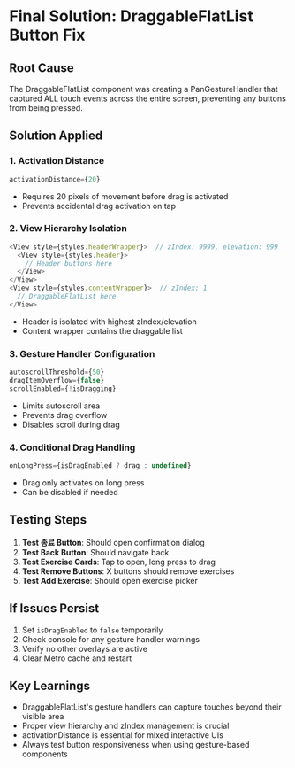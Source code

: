 # Final Solution: DraggableFlatList Button Fix

## Root Cause
The DraggableFlatList component was creating a PanGestureHandler that captured ALL touch events across the entire screen, preventing any buttons from being pressed.

## Solution Applied

### 1. **Activation Distance**
```javascript
activationDistance={20}
```
- Requires 20 pixels of movement before drag is activated
- Prevents accidental drag activation on tap

### 2. **View Hierarchy Isolation**
```javascript
<View style={styles.headerWrapper}>  // zIndex: 9999, elevation: 999
  <View style={styles.header}>
    // Header buttons here
  </View>
</View>
<View style={styles.contentWrapper}>  // zIndex: 1
  // DraggableFlatList here
</View>
```
- Header is isolated with highest zIndex/elevation
- Content wrapper contains the draggable list

### 3. **Gesture Handler Configuration**
```javascript
autoscrollThreshold={50}
dragItemOverflow={false}
scrollEnabled={!isDragging}
```
- Limits autoscroll area
- Prevents drag overflow
- Disables scroll during drag

### 4. **Conditional Drag Handling**
```javascript
onLongPress={isDragEnabled ? drag : undefined}
```
- Drag only activates on long press
- Can be disabled if needed

## Testing Steps

1. **Test 종료 Button**: Should open confirmation dialog
2. **Test Back Button**: Should navigate back
3. **Test Exercise Cards**: Tap to open, long press to drag
4. **Test Remove Buttons**: X buttons should remove exercises
5. **Test Add Exercise**: Should open exercise picker

## If Issues Persist

1. Set `isDragEnabled` to `false` temporarily
2. Check console for any gesture handler warnings
3. Verify no other overlays are active
4. Clear Metro cache and restart

## Key Learnings

- DraggableFlatList's gesture handlers can capture touches beyond their visible area
- Proper view hierarchy and zIndex management is crucial
- activationDistance is essential for mixed interactive UIs
- Always test button responsiveness when using gesture-based components